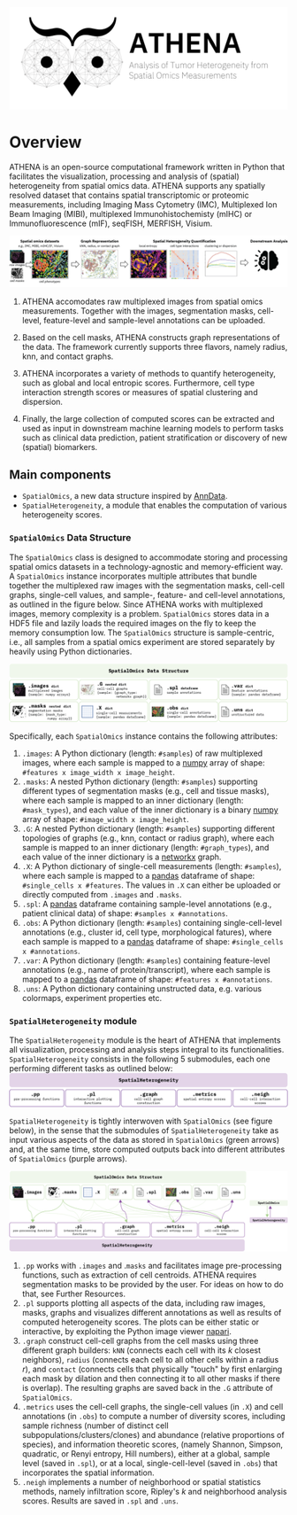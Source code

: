 ![athena logo](img/athena_logo.png)
# Overview

ATHENA is an open-source computational framework written in Python that facilitates the visualization, processing and analysis of (spatial) heterogeneity from spatial omics data. ATHENA supports any spatially resolved dataset that contains spatial transcriptomic or proteomic measurements, including Imaging Mass Cytometry (IMC), Multiplexed Ion Beam Imaging (MIBI), multiplexed Immunohistochemisty (mIHC) or Immunofluorescence (mIF), seqFISH, MERFISH, Visium.

![overview](img/overview.png)

1. ATHENA accomodates raw multiplexed images from spatial omics measurements. Together with the images, segmentation masks, cell-level, feature-level and sample-level annotations can be uploaded.

2. Based on the cell masks, ATHENA constructs graph representations of the data. The framework currently supports three flavors, namely radius, knn, and contact graphs.

4. ATHENA incorporates a variety of methods to quantify heterogeneity, such as global and local entropic scores. Furthermore, cell type interaction strength scores or measures of spatial clustering and dispersion.

5. Finally, the large collection of computed scores can be extracted and used as input in downstream machine learning models to perform tasks such as clinical data prediction, patient stratification or discovery of new (spatial) biomarkers.

## Main components
- `SpatialOmics`, a new data structure inspired by [AnnData](https://anndata.readthedocs.io/en/latest/).  
- `SpatialHeterogeneity`, a module that enables the computation of various heterogeneity scores.

### `SpatialOmics` Data Structure
The `SpatialOmics` class is designed to accommodate storing and processing spatial omics datasets in a technology-agnostic and memory-efficient way. A `SpatialOmics` instance incorporates multiple attributes that bundle together the multiplexed raw images with the segmentation masks, cell-cell graphs, single-cell values, and sample-, feature- and cell-level annotations, as outlined in the figure below. Since ATHENA works with multiplexed images, memory complexity is a problem. `SpatialOmics` stores data in a HDF5 file and lazily loads the required images on the fly to keep the memory consumption low. The `SpatialOmics` structure is sample-centric, i.e., all samples from a spatial omics experiment are stored separately by heavily using Python dictionaries. 

![overview](img/spatialOmics.png)

Specifically, each `SpatialOmics` instance contains the following attributes:
1. `.images`: A Python dictionary (length: `#samples`) of raw multiplexed images, where each sample is mapped to a [numpy](https://numpy.org/) array of shape: `#features x image_width x image_height`.
2. `.masks`: A nested Python dictionary (length: `#samples`) supporting different types of segmentation masks (e.g., cell and tissue masks), where each sample is mapped to an inner dictionary (length: `#mask_types`), and each value of the inner dictionary is a binary [numpy](https://numpy.org/) array of shape: `#image_width x image_height`.
3. `.G`: A nested Python dictionary (length: `#samples`) supporting different topologies of graphs (e.g., knn, contact or radius graph), where each sample is mapped to an inner dictionary (length: `#graph_types`), and each value of the inner dictionary is a [networkx](https://networkx.org/) graph. 
4. `.X`: A Python dictionary of single-cell measurements (length: `#samples`), where each sample is mapped to a [pandas](https://pandas.pydata.org/) dataframe of shape: `#single_cells x #features`. The values in `.X` can either be uploaded or directly computed from `.images` and `.masks`.
5. `.spl`: A [pandas](https://pandas.pydata.org/) dataframe containing sample-level annotations (e.g., patient clinical data) of shape: `#samples x #annotations`.
6. `.obs`: A Python dictionary (length: `#samples`) containing single-cell-level annotations (e.g., cluster id, cell type, morphological fatures), where each sample is mapped to a [pandas](https://pandas.pydata.org/) dataframe of shape: `#single_cells x #annotations`. 
7. `.var`: A Python dictionary (length: `#samples`) containing feature-level annotations (e.g., name of protein/transcript), where each sample is mapped to a [pandas](https://pandas.pydata.org/) dataframe of shape: `#features x #annotations`. 
8. `.uns`: A Python dictionary containing unstructed data, e.g. various colormaps, experiment properties etc.

### `SpatialHeterogeneity` module

The `SpatialHeterogeneity` module is the heart of ATHENA that implements all visualization, processing and analysis steps integral to its functionalities. `SpatialHeterogeneity` consists in the following 5 submodules, each one performing different tasks as outlined below:
![spatialHeterogeneity](img/spatialHeterogeneity.png)

`SpatialHeterogeneity` is tightly interwoven with `SpatialOmics` (see figure below), in the sense that the submodules of `SpatialHeterogeneity` take as input various aspects of the data as stored in `SpatialOmics` (green arrows) and, at the same time, store computed outputs back into different attributes of `SpatialOmics` (purple arrows). 

![interoperability](img/interoperability.png)

1. `.pp` works with `.images` and .`masks` and facilitates image pre-processing functions, such as extraction of cell centroids. ATHENA requires segmentation masks to be provided by the user. For ideas on how to do that, see Further Resources.
2. `.pl` supports plotting all aspects of the data, including raw images, masks, graphs and visualizes different annotations as well as results of computed heterogeneity scores. The plots can be either static or interactive, by exploiting the Python image viewer [napari](https://napari.org/#).
3. `.graph` construct cell-cell graphs from the cell masks using three different graph builders: `kNN` (connects each cell with its _k_ closest neighbors), `radius` (connects each cell to all other cells within a radius $r$), and `contact` (connects cells that physically "touch" by first enlarging each mask by dilation and then connecting it to all other masks if there is overlap). The resulting graphs are saved back in the `.G` attribute of `SpatialOmics`.
4. `.metrics` uses the cell-cell graphs, the single-cell values (in `.X`) and cell annotations (in `.obs`) to compute a number of diversity scores, including sample richness (number of distinct cell subpopulations/clusters/clones) and abundance (relative proportions of species), and information theoretic scores, (namely Shannon, Simpson, quadratic, or Renyi entropy, Hill numbers), either at a global, sample level (saved in `.spl`), or at a local, single-cell-level (saved in `.obs`) that incorporates the spatial information. 
5. `.neigh` implements a number of neighborhood or spatial statistics methods, namely infiltration score, Ripley's $k$ and neighborhood analysis scores. Results are saved in `.spl` and `.uns`.
